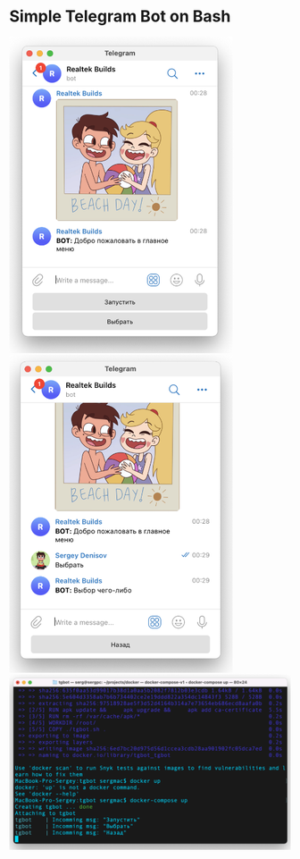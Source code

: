 <h1>Simple Telegram Bot on Bash</h1>

<img width=400 src="https://github.com/LittleBuster/simple-telegram-bot/raw/main/images/1.png" /> <img width=400 src="https://github.com/LittleBuster/simple-telegram-bot/raw/main/images/2.png" />
<img src="https://github.com/LittleBuster/simple-telegram-bot/raw/main/images/3.png" />
